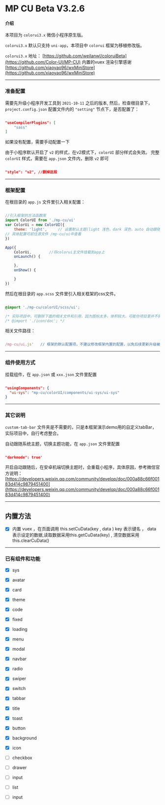# MP CU Beta V3.2.6

#### 介绍

本项目为 `colorui3.x` 微信小程序原生版。

`colorui3.x` 默认只支持 `uni-app`，本项目中 `colorui` 框架为移植修改版。

`colorui3.x` 地址： [https://github.com/weilanwl/coloruiBeta](https://github.com/Color-UI/MP-CU)
内置的vuex 渲染引擎感谢 [https://github.com/xiaoyao96/wxMiniStore](https://github.com/xiaoyao96/wxMiniStore)

<hr/>

### 准备配置

需要先升级小程序开发工具到 `2021-10-11` 之后的版本,
然后，检查根目录下，`project.config.json` 配置文件内的 `"setting"` 节点下，是否配置了：

``` json

"useCompilerPlugins": [
    "sass"
]

```

如果没有配置，需要手动配置一下

由于小程序默认开启了 `v2` 的样式，在v2模式下，`colorUI` 部分样式会失效。
完整 `colorUI` 样式，需要在 `app.json` 文件内，删除 `v2` 即可

``` json

"style": "v2", //删掉这段

```

<hr/>

### 框架配置

在根目录的 `app.js` 文件里引入相关配置：

``` js

//引入框架的方法函数库
import ColorUI from './mp-cu/ui'
var ColorUi = new ColorUI({
    theme: 'light',     // 设置默认主题(light 浅色，dark 深色，auto 自动跟随系统)，默认 浅色
// 具体配置可前往源文件 /mp-cu/ui中查看
})

App({  
    ColorUi,        //将colorui主文件挂载到app上
    onLaunch() {

    },
    onShow() {

    }
})


```

然后在根目录的 `app.scss` 文件里引入相关框架的css文件。

``` css

@import './mp-cu/colorUI/scss/ui';

/* 实际项目中，可删除下面的相关文件和引用，因为图标太多，体积较大，可能你项目里并不需要这么多图标，建议自行添加需要的扩展icon图标引用。*/
/* @import './icon/doc'; */

```


相关文件路径：

``` js

/mp-cu/ui.js'   // 框架的默认配置项，不建议修改框架内置的配置，以免后续更新升级被覆盖

```

<hr/>

### 组件使用方式

挂载组件，在 `app.json` 或 `xxx.json` 文件里配置

``` json

"usingComponents": {
  "ui-sys": "mp-cu/colorUI/components/ui-sys/ui-sys"
}

```

<hr/>

### 其它说明

`custom-tab-bar` 文件夹是不需要的，只是本框架演示demo用的自定义tabBar，实际项目中，自行考虑整合。

自动跟随系统主题，切换主题功能，在 `app.json` 文件里配置

``` json

"darkmode": true'

```

开启自动跟随后，在安卓机端切换主题时，会重载小程序，具体原因，参考微信官方说明：[https://developers.weixin.qq.com/community/develop/doc/000a88c66f00183d414c9879451400](https://developers.weixin.qq.com/community/develop/doc/000a88c66f00183d414c9879451400)


<hr/>

## 内置方法
- [x] 内置 vuex ，在页面调用 this.setCuData(key , data ) key 表示键名 ， data表示设定的数据,读取数据采用this.getCuData(key) , 清空数据采用this.clearCuData()

<hr/>

### 已有组件和功能
- [x] sys
- [x] avatar
- [x] card
- [x] theme
- [x] code
- [x] fixed
- [x] loading
- [x] menu
- [x] modal
- [x] navbar
- [x] radio
- [x] swiper
- [x] switch
- [x] tabbar
- [x] title
- [x] toast
- [x] button
- [x] background
- [x] icon
- [ ] checkbox
- [ ] drawer
- [ ] input
- [ ] list
- [ ] input

